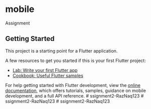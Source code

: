 # mobile

Assignment

## Getting Started

This project is a starting point for a Flutter application.

A few resources to get you started if this is your first Flutter project:

- [Lab: Write your first Flutter app](https://docs.flutter.dev/get-started/codelab)
- [Cookbook: Useful Flutter samples](https://docs.flutter.dev/cookbook)

For help getting started with Flutter development, view the
[online documentation](https://docs.flutter.dev/), which offers tutorials,
samples, guidance on mobile development, and a full API reference.
#   s s i g n m e n t 2 - R a z N a q 1 2 3  
 #   s s i g n m e n t 2 - R a z N a q 1 2 3  
 # ssignment2-RazNaq123
